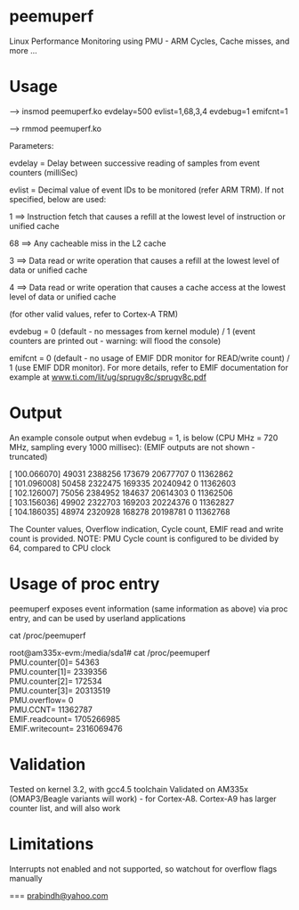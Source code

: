 peemuperf
=========

Linux Performance Monitoring using PMU - ARM Cycles, Cache misses, and more ...

Usage
=========
--> insmod peemuperf.ko evdelay=500 evlist=1,68,3,4 evdebug=1 emifcnt=1

--> rmmod peemuperf.ko

Parameters:

evdelay = Delay between successive reading of samples from event counters (milliSec)

evlist = Decimal value of event IDs to be monitored (refer ARM TRM). If not specified, below are used:

   1 ==> Instruction fetch that causes a refill at the lowest level of instruction or unified cache

   68 ==> Any cacheable miss in the L2 cache

   3 ==> Data read or write operation that causes a refill at the lowest level of data or unified cache

   4 ==> Data read or write operation that causes a cache access at the lowest level of data or unified cache

(for other valid values, refer to Cortex-A TRM)

evdebug = 0 (default - no messages from kernel module) / 1 (event counters are printed out - warning: will flood the console)

emifcnt = 0 (default - no usage of EMIF DDR monitor for READ/write count) / 1 (use EMIF DDR monitor). For more details, refer to EMIF documentation for example at www.ti.com/lit/ug/sprugv8c/sprugv8c.pdf

Output
=======
An example console output when evdebug = 1, is below (CPU MHz = 720 MHz, sampling every 1000 millisec):
(EMIF outputs are not shown - truncated)

[  100.066070] 49031    2388256 173679  20677707        0       11362862       
[  101.096008] 50458    2322475 169335  20240942        0       11362603       
[  102.126007] 75056    2384952 184637  20614303        0       11362506       
[  103.156036] 49902    2322703 169203  20224376        0       11362827       
[  104.186035] 48974    2320928 168278  20198781        0       11362768       


The Counter values, Overflow indication, Cycle count, EMIF read and write count is provided.
NOTE: PMU Cycle count is configured to be divided by 64, compared to CPU clock

Usage of proc entry
===================
peemuperf exposes event information (same information as above) via proc entry, and can be used by userland applications

cat /proc/peemuperf

root@am335x-evm:/media/sda1# cat /proc/peemuperf  
PMU.counter[0]= 54363                                                           
PMU.counter[1]= 2339356                                                         
PMU.counter[2]= 172534                                                          
PMU.counter[3]= 20313519                                                        
PMU.overflow= 0                                                                 
PMU.CCNT= 11362787                                                              
EMIF.readcount= 1705266985                                                      
EMIF.writecount= 2316069476                                                   

Validation
=========
Tested on kernel 3.2, with gcc4.5 toolchain
Validated on AM335x (OMAP3/Beagle variants will work) - for Cortex-A8. Cortex-A9 has larger counter list, and will also work

Limitations
===========
Interrupts not enabled and not supported, so watchout for overflow flags manually

===
prabindh@yahoo.com

